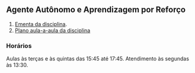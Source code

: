 ## Agente Autônomo e Aprendizagem por Reforço

1. [Ementa da disciplina](ementa.md).
2. [Plano aula-a-aula da disciplina](plano_aula.md)

### Horários

Aulas às terças e às quintas das 15:45 até 17:45. Atendimento às segundas às 13:30. 